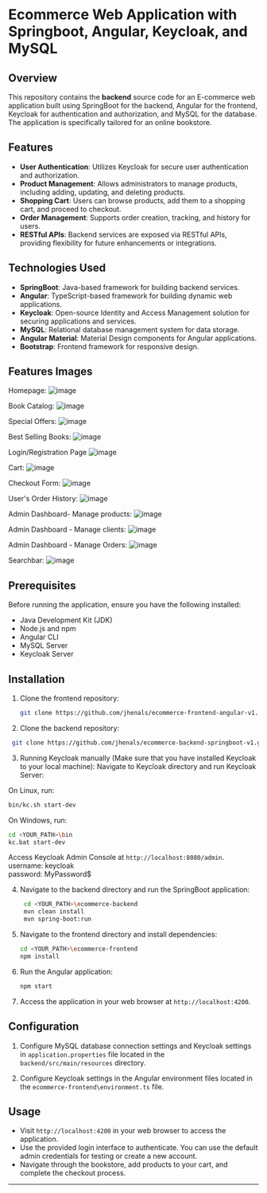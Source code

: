 # Ecommerce Web Application with Springboot, Angular, Keycloak, and MySQL

## Overview

This repository contains the **backend** source code for an E-commerce web application built using SpringBoot for the backend, Angular for the frontend, Keycloak for authentication and authorization, and MySQL for the database. The application is specifically tailored for an online bookstore.

## Features

- **User Authentication**: Utilizes Keycloak for secure user authentication and authorization.
- **Product Management**: Allows administrators to manage products, including adding, updating, and deleting products.
- **Shopping Cart**: Users can browse products, add them to a shopping cart, and proceed to checkout.
- **Order Management**: Supports order creation, tracking, and history for users.
- **RESTful APIs**: Backend services are exposed via RESTful APIs, providing flexibility for future enhancements or integrations.

## Technologies Used

- **SpringBoot**: Java-based framework for building backend services.
- **Angular**: TypeScript-based framework for building dynamic web applications.
- **Keycloak**: Open-source Identity and Access Management solution for securing applications and services.
- **MySQL**: Relational database management system for data storage.
- **Angular Material**: Material Design components for Angular applications.
- **Bootstrap**: Frontend framework for responsive design.

## Features Images

Homepage:
![image](https://github.com/jhenals/ecommerce-frontend-angular-v1/assets/77573528/4d7a522e-fab8-4e7f-be54-d776a9b426fc)

Book Catalog:
![image](https://github.com/jhenals/ecommerce-frontend-angular-v1/assets/77573528/74a06461-9da8-496d-848f-3f22765bfb4b)

Special Offers:
![image](https://github.com/jhenals/ecommerce-frontend-angular-v1/assets/77573528/e0205707-6aaa-4757-b672-cd4783937d90)

Best Selling Books:
![image](https://github.com/jhenals/ecommerce-frontend-angular-v1/assets/77573528/44fcf2b1-55e6-4d57-a4c4-a9ffc23fad52)

Login/Registration Page
![image](https://github.com/jhenals/ecommerce-frontend-angular-v1/assets/77573528/c1c81b73-a264-4b6f-bcd7-9ff66d77c7e9)

Cart:
![image](https://github.com/jhenals/ecommerce-frontend-angular-v1/assets/77573528/43608294-1854-46af-8c22-a5b91229f001)

Checkout Form:
![image](https://github.com/jhenals/ecommerce-frontend-angular-v1/assets/77573528/5a2738b7-6079-49de-bdf6-8637d5d9445b)

User's Order History:
![image](https://github.com/jhenals/ecommerce-frontend-angular-v1/assets/77573528/ee0daa12-83f6-4eb3-9a94-3778352050ce)

Admin Dashboard- Manage products:
![image](https://github.com/jhenals/ecommerce-frontend-angular-v1/assets/77573528/2571fc8d-e3cd-4aa9-8cd3-1e60ce1668e9)

Admin Dashboard - Manage clients:
![image](https://github.com/jhenals/ecommerce-frontend-angular-v1/assets/77573528/31c5fc3d-fa9b-4ae7-be41-c80e77868b00)

Admin Dashboard - Manage Orders:
![image](https://github.com/jhenals/ecommerce-frontend-angular-v1/assets/77573528/82188534-25db-489b-b90d-bb577489b48c)

Searchbar:
![image](https://github.com/jhenals/ecommerce-frontend-angular-v1/assets/77573528/b1cf3c10-4fd0-4bef-a73e-24478fe160eb)


## Prerequisites

Before running the application, ensure you have the following installed:

- Java Development Kit (JDK)
- Node.js and npm
- Angular CLI
- MySQL Server
- Keycloak Server

## Installation

1. Clone the frontend repository:

   ```bash
   git clone https://github.com/jhenals/ecommerce-frontend-angular-v1.git
   ```

2. Clone the backend repository:

  ```bash
   git clone https://github.com/jhenals/ecommerce-backend-springboot-v1.git
   ```

3. Running Keycloak manually (Make sure that you have installed Keycloak to your local machine): Navigate to Keycloak directory and run Keycloak Server:

On Linux, run:
```bash
bin/kc.sh start-dev
```
On Windows, run:
   ```bash
   cd <YOUR_PATH>\bin
   kc.bat start-dev
   ```

Access Keycloak Admin Console at ```http://localhost:8080/admin```. <br/>
username: keycloak <br/>
password: MyPassword$

4. Navigate to the backend directory and run the SpringBoot application:

   ```bash
    cd <YOUR_PATH>\ecommerce-backend
    mvn clean install
    mvn spring-boot:run
   ```

5. Navigate to the frontend directory and install dependencies:

   ```bash
   cd <YOUR_PATH>\ecommerce-frontend
   npm install
   ```

6. Run the Angular application:

   ```bash
   npm start
   ```

7. Access the application in your web browser at `http://localhost:4200`.

## Configuration

1. Configure MySQL database connection settings and Keycloak settings in `application.properties` file located in the `backend/src/main/resources` directory.

2. Configure Keycloak settings in the Angular environment files located in the `ecommerce-frontend\environment.ts` file.

## Usage

- Visit `http://localhost:4200` in your web browser to access the application.
- Use the provided login interface to authenticate. You can use the default admin credentials for testing or create a new account.
- Navigate through the bookstore, add products to your cart, and complete the checkout process.

---

